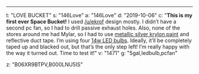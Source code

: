 ---
t: "LOVE BUCKET"
s: "146Love"
a: "146Love"
d: "2019-10-06"
c: "<strong>This is my first ever Space Bucket!</strong> I used <a href='/u/ekrof'>/u/ekrof</a> design mostly. I didn’t have a second pc fan, so I had to drill passive exhaust holes. Also, none of the stores around me had Mylar, so I had to use <a href='https://www.amazon.com/Krylon-1401-Bright-Aerosol-Metallic/dp/B000LNU5IS/ref=as_li_ss_tl?ie=UTF8&linkCode=ll1&tag=spacbuck-20&linkId=e84fdaab69620a8a201423a087c0bacc'>metallic silver krylon paint</a> and reflective duct tape. I’m using four <a href='https://www.amazon.com/JULLISON-A19-Equivalent-Non-dimmable-UL-Listed/dp/B06XR9BTPV/ref=as_li_ss_tl?s=hi&ie=UTF8&qid=1516059376&sr=1-10&keywords=14w+led&linkCode=ll1&tag=spacbuck-20&linkId=6e8e4ece755989e0b700f94d8c3e7166'>14w LED bulbs</a>. Ideally, it’ll be completely taped up and blacked out, but that’s the only step left! I’m really happy with the way it turned out. Time to test it!"
v: "1471"
g: "5gal,ledbulb,pcfan"

z: "B06XR9BTPV,B000LNU5IS"
